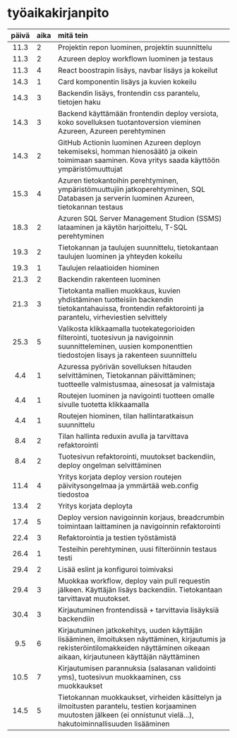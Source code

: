 # työaikakirjanpito

| päivä | aika | mitä tein  |
| :----:|:-----| :-----|
| 11.3 | 2    | Projektin repon luominen, projektin suunnittelu |
| 11.3 | 2    | Azureen deploy workflown luominen ja testaus |
| 11.3 | 4    | React boostrapin lisäys, navbar lisäys ja kokeilut |
| 14.3 | 1    | Card komponentin lisäys ja kuvien kokeilu |
| 14.3 | 3   | Backendin lisäys, frontendin css parantelu, tietojen haku |
| 14.3 | 3   | Backend käyttämään frontendin deploy versiota, koko sovelluksen tuotantoversion vieminen Azureen, Azureen perehtyminen |
| 14.3 | 2   | GitHub Actionin luominen Azureen deployn tekemiseksi, homman hienosäätö ja oikein toimimaan saaminen. Kova yritys saada käyttöön ympäristömuuttujat |
| 15.3 | 4   | Azuren tietokantoihin perehtyminen, ympäristömuuttujiin jatkoperehtyminen, SQL Databasen ja serverin luominen Azureen, tietokannan testaus |
| 18.3 | 2   | Azuren SQL Server Management Studion (SSMS) lataaminen ja käytön harjoittelu, T-SQL perehtyminen |
| 19.3 | 2   | Tietokannan ja taulujen suunnittelu, tietokantaan taulujen luominen ja yhteyden kokeilu |
| 19.3 | 1  | Taulujen relaatioiden hiominen |
| 21.3 | 2  | Backendin rakenteen luominen |
| 21.3 | 3  | Tietokanta mallien muokkaus, kuvien yhdistäminen tuotteisiin backendin tietokantahauissa, frontendin refaktorointi ja parantelu, virheviestien selvittely |
| 25.3 | 5  | Valikosta klikkaamalla tuotekategorioiden filterointi, tuotesivun ja navigoinnin suunnitteleminen, uusien komponenttien tiedostojen lisays ja rakenteen suunnittelu |
| 4.4 | 1  | Azuressa pyörivän sovelluksen hitauden selvittäminen, Tietokannan päivittäminen; tuotteelle valmistusmaa, ainesosat ja valmistaja|
| 4.4 | 1  | Routejen luominen ja navigointi tuotteen omalle sivulle tuotetta klikkaamalla|
| 4.4 | 1  | Routejen hiominen, tilan hallintaratkaisun suunnittelu|
| 8.4 | 2  | Tilan hallinta reduxin avulla ja tarvittava refaktorointi|
| 8.4 | 2  | Tuotesivun refaktorointi, muutokset backendiin, deploy ongelman selvittäminen |
| 11.4 | 4  | Yritys korjata deploy version routejen päivitysongelmaa ja ymmärtää web.config tiedostoa |
| 13.4 | 2  | Yritys korjata deployta |
| 17.4 | 5  | Deploy version navigoinnin korjaus, breadcrumbin toimintaan laittaminen ja navigoinnin refaktorointi |
| 22.4 | 3  | Refaktorointia ja testien työstämistä |
| 26.4 | 1  | Testeihin perehtyminen, uusi filteröinnin testaus testi |
| 29.4 | 2  | Lisää eslint ja konfiguroi toimivaksi |
| 29.4 | 3  | Muokkaa workflow, deploy vain pull requestin jälkeen. Käyttäjän lisäys backendiin. Tietokantaan tarvittavat muutokset. |
| 30.4 | 3  | Kirjautuminen frontendissä + tarvittavia lisäyksiä backendiin |
| 9.5 | 6  | Kirjautuminen jatkokehitys, uuden käyttäjän lisääminen, ilmoituksen näyttäminen, kirjautumis ja rekisteröintilomakkeiden näyttäminen oikeaan aikaan, kirjautuneen käyttäjän näyttäminen |
| 10.5 | 7  | Kirjautumisen parannuksia (salasanan validointi yms), tuotesivun muokkaaminen, css muokkaukset |
| 14.5 | 5  | Tietokannan muokkaukset, virheiden käsittelyn ja ilmoitusten parantelu, testien korjaaminen muutosten jälkeen (ei onnistunut vielä...), hakutoiminnallisuuden lisääminen |





















